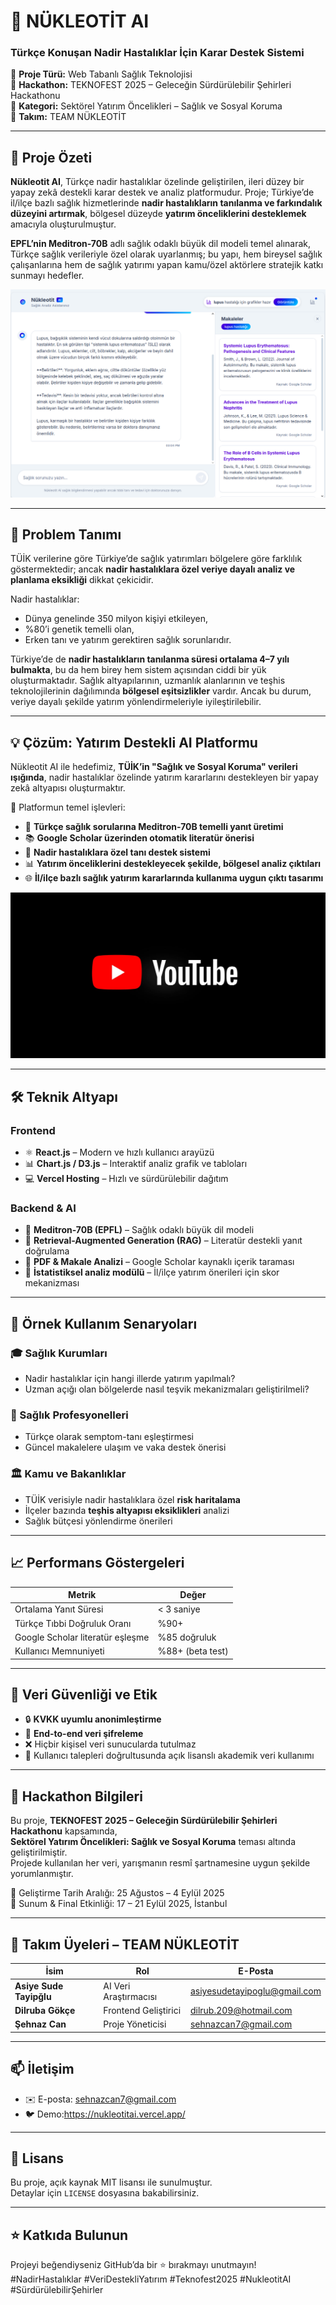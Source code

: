# 🧬 NÜKLEOTİT AI  
### Türkçe Konuşan Nadir Hastalıklar İçin Karar Destek Sistemi

📍 **Proje Türü:** Web Tabanlı Sağlık Teknolojisi  
🎯 **Hackathon:** TEKNOFEST 2025 – Geleceğin Sürdürülebilir Şehirleri Hackathonu  
📂 **Kategori:** Sektörel Yatırım Öncelikleri – Sağlık ve Sosyal Koruma  
👥 **Takım:** TEAM NÜKLEOTİT

---

## 📌 Proje Özeti

**Nükleotit AI**, Türkçe nadir hastalıklar özelinde geliştirilen, ileri düzey bir yapay zekâ destekli karar destek ve analiz platformudur. Proje; Türkiye’de il/ilçe bazlı sağlık hizmetlerinde **nadir hastalıkların tanılanma ve farkındalık düzeyini artırmak**, bölgesel düzeyde **yatırım önceliklerini desteklemek** amacıyla oluşturulmuştur.

**EPFL’nin Meditron-70B** adlı sağlık odaklı büyük dil modeli temel alınarak, Türkçe sağlık verileriyle özel olarak uyarlanmış; bu yapı, hem bireysel sağlık çalışanlarına hem de sağlık yatırımı yapan kamu/özel aktörlere stratejik katkı sunmayı hedefler.

![Proje Ekran Görüntüsü](https://github.com/sehnazcan/TEAM-NUKLEOTIT--GELECEGIN-SURDURULEBILIR-SEHIRLERI-HACKATHONU/blob/main/frontend/sehnaz_photo_hack.png?raw=true)


---

## 🎯 Problem Tanımı

TÜİK verilerine göre Türkiye’de sağlık yatırımları bölgelere göre farklılık göstermektedir; ancak **nadir hastalıklara özel veriye dayalı analiz ve planlama eksikliği** dikkat çekicidir.

Nadir hastalıklar:

- Dünya genelinde 350 milyon kişiyi etkileyen,  
- %80’i genetik temelli olan,  
- Erken tanı ve yatırım gerektiren sağlık sorunlarıdır.  

Türkiye’de de **nadir hastalıkların tanılanma süresi ortalama 4–7 yılı bulmakta**, bu da hem birey hem sistem açısından ciddi bir yük oluşturmaktadır. Sağlık altyapılarının, uzmanlık alanlarının ve teşhis teknolojilerinin dağılımında **bölgesel eşitsizlikler** vardır. Ancak bu durum, veriye dayalı şekilde yatırım yönlendirmeleriyle iyileştirilebilir.

---

## 💡 Çözüm: Yatırım Destekli AI Platformu

Nükleotit AI ile hedefimiz, **TÜİK’in "Sağlık ve Sosyal Koruma" verileri ışığında**, nadir hastalıklar özelinde yatırım kararlarını destekleyen bir yapay zekâ altyapısı oluşturmaktır.

🧠 Platformun temel işlevleri:

- 🔎 **Türkçe sağlık sorularına Meditron-70B temelli yanıt üretimi**  
- 📚 **Google Scholar üzerinden otomatik literatür önerisi**  
- 🧬 **Nadir hastalıklara özel tanı destek sistemi**  
- 📊 **Yatırım önceliklerini destekleyecek şekilde, bölgesel analiz çıktıları**  
- 🌐 **İl/ilçe bazlı sağlık yatırım kararlarında kullanıma uygun çıktı tasarımı**

[![Nükleotit AI Kapak Görseli](https://github.com/sehnazcan/TEAM-NUKLEOTIT--GELECEGIN-SURDURULEBILIR-SEHIRLERI-HACKATHONU/blob/main/frontend/photo.jpg?raw=true)](https://youtu.be/AbdixRPg0bE)



---

## 🛠️ Teknik Altyapı

### Frontend  
- ⚛️ **React.js** – Modern ve hızlı kullanıcı arayüzü  
- 📊 **Chart.js / D3.js** – Interaktif analiz grafik ve tabloları  
- 💻 **Vercel Hosting** – Hızlı ve sürdürülebilir dağıtım

### Backend & AI  
- 🧠 **Meditron-70B (EPFL)** – Sağlık odaklı büyük dil modeli  
- 🧩 **Retrieval-Augmented Generation (RAG)** – Literatür destekli yanıt doğrulama  
- 🧾 **PDF & Makale Analizi** – Google Scholar kaynaklı içerik taraması  
- 🔄 **İstatistiksel analiz modülü** – İl/ilçe yatırım önerileri için skor mekanizması  

---

## 🧪 Örnek Kullanım Senaryoları

### 🎓 Sağlık Kurumları
- Nadir hastalıklar için hangi illerde yatırım yapılmalı?  
- Uzman açığı olan bölgelerde nasıl teşvik mekanizmaları geliştirilmeli?

### 🧬 Sağlık Profesyonelleri  
- Türkçe olarak semptom-tanı eşleştirmesi  
- Güncel makalelere ulaşım ve vaka destek önerisi

### 🏛️ Kamu ve Bakanlıklar  
- TÜİK verisiyle nadir hastalıklara özel **risk haritalama**  
- İlçeler bazında **teşhis altyapısı eksiklikleri** analizi  
- Sağlık bütçesi yönlendirme önerileri

---

## 📈 Performans Göstergeleri

| Metrik                            | Değer                |
|----------------------------------|----------------------|
| Ortalama Yanıt Süresi            | < 3 saniye           |
| Türkçe Tıbbi Doğruluk Oranı      | %90+                 |
| Google Scholar literatür eşleşme | %85 doğruluk         |
| Kullanıcı Memnuniyeti            | %88+ (beta test)     |

---

## 🔐 Veri Güvenliği ve Etik  
- 🔒 **KVKK uyumlu anonimleştirme**  
- 🔐 **End-to-end veri şifreleme**  
- ❌ Hiçbir kişisel veri sunucularda tutulmaz  
- 📑 Kullanıcı talepleri doğrultusunda açık lisanslı akademik veri kullanımı  

---

## 📅 Hackathon Bilgileri  

Bu proje, **TEKNOFEST 2025 – Geleceğin Sürdürülebilir Şehirleri Hackathonu** kapsamında,  
**Sektörel Yatırım Öncelikleri: Sağlık ve Sosyal Koruma** teması altında geliştirilmiştir.  
Projede kullanılan her veri, yarışmanın resmî şartnamesine uygun şekilde yorumlanmıştır.

📍 Geliştirme Tarih Aralığı: 25 Ağustos – 4 Eylül 2025  
📍 Sunum & Final Etkinliği: 17 – 21 Eylül 2025, İstanbul  

---

## 👥 Takım Üyeleri – TEAM NÜKLEOTİT

| İsim                   | Rol                   | E-Posta                         |
|------------------------|------------------------|---------------------------------|
| **Asiye Sude Tayipğlu** | AI Veri Araştırmacısı  | asiyesudetayipoglu@gmail.com	     |
| **Dilruba Gökçe**       | Frontend Geliştirici   | dilrub.209@hotmail.com     |
| **Şehnaz Can**          | Proje Yöneticisi       | sehnazcan7@gmail.com         |

---

## 📫 İletişim

- ✉️ E-posta:  sehnazcan7@gmail.com
- 🐦 Demo:https://nukleotitai.vercel.app/  

---

## 📄 Lisans

Bu proje, açık kaynak MIT lisansı ile sunulmuştur.  
Detaylar için `LICENSE` dosyasına bakabilirsiniz.

---

## ⭐ Katkıda Bulunun

Projeyi beğendiyseniz GitHub’da bir ⭐ bırakmayı unutmayın!  
#NadirHastalıklar #VeriDestekliYatırım #Teknofest2025 #NukleotitAI #SürdürülebilirŞehirler


